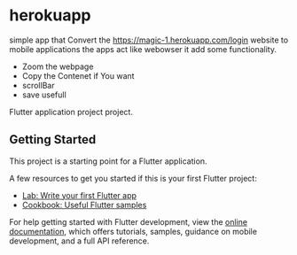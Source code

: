 # herokuapp

simple app that Convert the https://magic-1.herokuapp.com/login website to mobile applications
the apps act like webowser it add some functionality.
- Zoom the webpage
- Copy the Contenet if You want
- scrollBar 
- save usefull 

Flutter application project project.

## Getting Started

This project is a starting point for a Flutter application.

A few resources to get you started if this is your first Flutter project:

- [Lab: Write your first Flutter app](https://docs.flutter.dev/get-started/codelab)
- [Cookbook: Useful Flutter samples](https://docs.flutter.dev/cookbook)

For help getting started with Flutter development, view the
[online documentation](https://docs.flutter.dev/), which offers tutorials,
samples, guidance on mobile development, and a full API reference.
